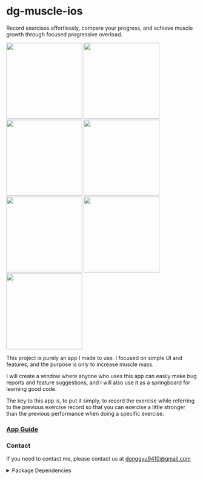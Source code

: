 # dg-muscle-ios
Record exercises effortlessly, compare your progress, and achieve muscle growth through focused progressive overload.
<div>
  <img src="https://github.com/donggyushin/dg-muscle-ios/assets/34573243/0dcc42a3-6062-43f5-b84a-af2d263ddff0" width=200 />
  <img src="https://github.com/donggyushin/dg-muscle-ios/assets/34573243/a820d20d-0b5a-4d8d-acd3-45f096c8a352" width=200 />
  <img src="https://github.com/donggyushin/dg-muscle-ios/assets/34573243/a307ab3c-f5cc-4f1b-9298-f43ba06de455" width=200 />
  <img src="https://github.com/donggyushin/dg-muscle-ios/assets/34573243/a4de715f-8777-4683-9061-b73223dfcc64" width=200 />
  <img src="https://github.com/donggyushin/dg-muscle-ios/assets/34573243/12778486-9a37-4d87-9ede-8ae86bb18250" width=200 />
  <img src="https://github.com/donggyushin/dg-muscle-ios/assets/34573243/e369876b-31ab-4c00-b64e-e90534323f54" width=200 />
  <img src="https://github.com/donggyushin/dg-muscle-ios/assets/34573243/fbcdf5ae-3e1d-4056-8536-3e490e2279db" width=200 />
</div>

This project is purely an app I made to use. I focused on simple UI and features, and the purpose is only to increase muscle mass.

I will create a window where anyone who uses this app can easily make bug reports and feature suggestions, and I will also use it as a springboard for learning good code.

The key to this app is, to put it simply, to record the exercise while referring to the previous exercise record so that you can exercise a little stronger than the previous performance when doing a specific exercise.

### [App Guide](https://www.notion.so/dg-muscle-app-guide-2f58d99c886b458eaca6b82f1403fa4b)

### Contact
If you need to contact me, please contact us at donggyu9410@gmail.com

<details>
  <summary>Package Dependencies</summary>
  1. [Firebase](https://github.com/firebase/firebase-ios-sdk)https://github.com/firebase/firebase-ios-sdk
  2. [Kingfisher](https://github.com/onevcat/Kingfisher)https://github.com/onevcat/Kingfisher
  3. [SDWebImageSwiftUI](https://github.com/SDWebImage/SDWebImageSwiftUI)https://github.com/SDWebImage/SDWebImageSwiftUI
</details>

